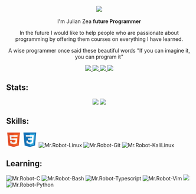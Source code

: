 <p align="center">

  <img src="https://www.muyseguridad.net/wp-content/uploads/2022/04/anonymous.jpg" with="300" height="300" padding="auto" border="radius">

  <p align="center">I'm Julian Zea <strong> future Programmer</strong>

<p align="center">In the future I would like to help people who are passionate about programming by offering them courses on everything I have learned.</p>
<p align="center">A wise programmer once said these beautiful words "If you can imagine it, you can program it"</p>


<div align="center">
  <a href="https://twitter.com/AGerardQuincho" target="_blank">
    <img height="32" src="https://img.shields.io/badge/Twitter-1DA1F2?style=for-the-badge&logo=twitter&logoColor=white">
  </a>
  <a href="https://www.instagram.com/alexandergerardquinchoparco/" target="_blank">
    <img height="32" src="https://img.shields.io/badge/-Instagram-%23E4405F?style=for-the-badge&logo=instagram&logoColor=white" target="_blank">
  </a>
  <a href="https://www.linkedin.com/in/a-gerard-quincho-parco-b3a99b239/" target="_blank">
    <img height="32" src="https://img.shields.io/badge/-LinkedIn-%230077B5?style=for-the-badge&logo=linkedin&logoColor=white" target="_blank">
  </a>
  <a href="https://medium.com/@gerardqp14" target="_blank">
    <img height="32" src="https://img.shields.io/badge/Medium-12100E?style=for-the-badge&logo=medium&logoColor=white" target="_blank">
  </a>
</div>

<h2>Stats:</h2>
<div align="center">
  <img height="180em" src="https://github-readme-stats.vercel.app/api?username=agerard14&show_icons=true&theme=tokyonight">
  <img height="180em" src="https://github-readme-stats.vercel.app/api/top-langs/?username=agerard14&layout=compact&theme=tokyonight">
</div>

<h2>Skills:</h2>
<div>
  <img alt="Mr.Robot-HTML" height="40" src="https://raw.githubusercontent.com/devicons/devicon/master/icons/html5/html5-original.svg">
  <img alt="Mr.Robot-CSS" height="40" src="https://raw.githubusercontent.com/devicons/devicon/master/icons/css3/css3-original.svg">
  <img alt="Mr.Robot-Linux" height="40" src="https://cdn.jsdelivr.net/gh/devicons/devicon/icons/linux/linux-original.svg">
  <img alt="Mr.Robot-Git" height="40" src="https://cdn.jsdelivr.net/gh/devicons/devicon/icons/git/git-original.svg">
  <img alt="Mr.Robot-KaliLinux" height="40" src="https://atomrace.com/blog/wp-content/uploads/2017/10/kali-linux-logo-offensive-security-705x528.png">
</div>

<h2>Learning:</h2>
<div>
  <img alt="Mr.Robot-C" height="40" src="https://cdn.jsdelivr.net/gh/devicons/devicon/icons/c/c-original.svg">
  <img alt="Mr.Robot-Bash" height="40" src="https://upload.wikimedia.org/wikipedia/commons/4/4b/Bash_Logo_Colored.svg">
  <img alt="Mr.Robot-Typescript" height="40" src="https://cdn.jsdelivr.net/gh/devicons/devicon/icons/typescript/typescript-original.svg">
  <img alt="Mr.Robot-Vim" height="40" src="https://www.iconattitude.com/icons/open_icon_library/apps/png/256/vim-4.png">
  <img alt"Mr.Robot-JavaScript" height="40" src="https://th.bing.com/th/id/R.ec910c84aeb7b40810ccb0783a29f93d?rik=BXxAbZy1sliPpQ&pid=ImgRaw&r=0&sres=1&sresct=1">
  <img alt="Mr.Robot-Python" height="40" src="https://th.bing.com/th/id/R.b1c66d2b33344feb0f619c5804026f44?rik=Z1uP%2bdIli64kfg&pid=ImgRaw&r=0">
</div>

